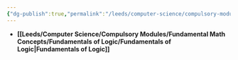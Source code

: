 ```yaml
---
{"dg-publish":true,"permalink":"/leeds/computer-science/compulsory-modules/fundamental-math-concepts/fundamental-math-concepts/"}
---
```


- **[[Leeds/Computer Science/Compulsory Modules/Fundamental Math Concepts/Fundamentals of Logic/Fundamentals of Logic\|Fundamentals of Logic]]**
